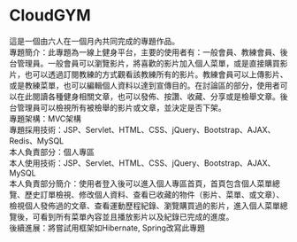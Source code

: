 # CloudGYM
這是一個由六人在一個月內共同完成的專題作品。    
  專題簡介：此專題為一線上健身平台，主要的使用者有：一般會員、教練會員、後台管理員。一般會員可以瀏覽影片，將喜歡的影片加入個人菜單，或是直接購買影片，也可以透過訂閱教練的方式觀看該教練所有的影片。教練會員可以上傳影片、或是教練菜單，也可以編輯個人資料以達到宣傳目的。在討論區的部分，使用者可以在此閱讀各種健身相關文章，也可以發佈、按讚、收藏、分享或是檢舉文章。後台管理員可以檢視所有被檢舉的影片或文章，並決定是否下架。  
  專題架構：MVC架構  
  專題採用技術：JSP、Servlet、HTML、CSS、jQuery、Bootstrap、AJAX、Redis、MySQL  
  本人負責部分：個人專區  
  本人使用技術：JSP、Servlet、HTML、CSS、jQuery、Bootstrap、AJAX、MySQL  
  本人負責部分簡介：使用者登入後可以進入個人專區首頁，首頁包含個人菜單總覽、歷史訂單檢視、修改個人資料、查看已收藏的物件（影片、菜單、或文章）、檢視個人發佈過的文章、查看運動歷程紀錄、瀏覽購買過的影片，進入個人菜單總覽後，可看到所有菜單內容並且播放影片以及紀錄已完成的進度。  
  後續進展：將嘗試用框架如Hibernate, Spring改寫此專題
